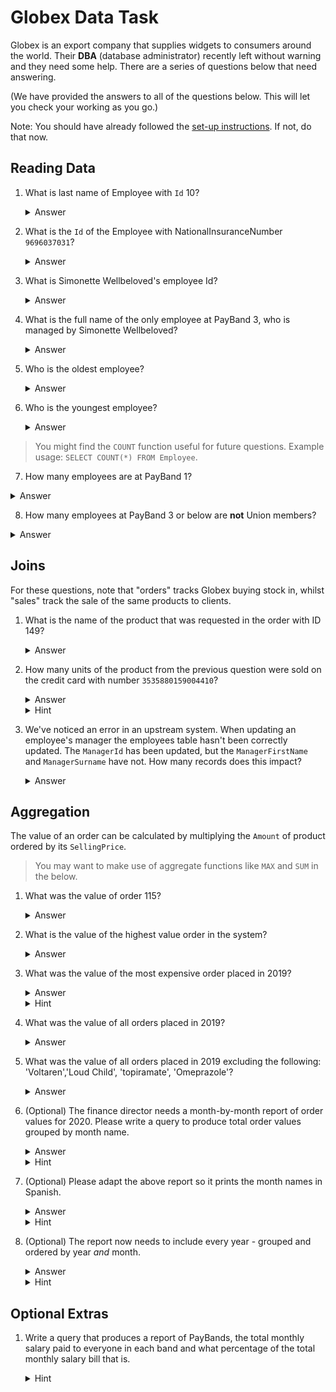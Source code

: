 # Globex Data Task

Globex is an export company that supplies widgets to consumers around the world. Their **DBA** (database administrator) recently left without warning and they need some help. There are a series of questions below that need answering.

(We have provided the answers to all of the questions below. This will let you check your working as you go.)

Note: You should have already followed the [set-up instructions](./Globex-Database/README.md). If not, do that now.

## Reading Data

1.  What is last name of Employee with `Id` 10?
    <details><summary>Answer</summary>Golthorpp</details>

2.  What is the `Id` of the Employee with NationalInsuranceNumber `9696037031`?
    <details><summary>Answer</summary>760</details>

3.  What is Simonette Wellbeloved's employee Id?
    <details><summary>Answer</summary>649</details>

4.  What is the full name of the only employee at PayBand 3, who is managed by Simonette Wellbeloved?
    <details><summary>Answer</summary>Donnajean Pitfield</details>

5.  Who is the oldest employee?
    <details><summary>Answer</summary>Winny Dmtrovic</details>

6.  Who is the youngest employee?
    <details><summary>Answer</summary>Brigham Brookwell</details>

> You might find the `COUNT` function useful for future questions. Example usage: `SELECT COUNT(*) FROM Employee`.

7. How many employees are at PayBand 1?
<details><summary>Answer</summary>153</details>

8. How many employees at PayBand 3 or below are **not** Union members?
<details><summary>Answer</summary>60</details>

## Joins

For these questions, note that "orders" tracks Globex buying stock in, whilst "sales" track the sale of the same products to clients.

1.  What is the name of the product that was requested in the order with ID 149?
    <details><summary>Answer</summary>Flector</details>

2.  How many units of the product from the previous question were sold on the credit card with number `3535880159004410`?
    <details><summary>Answer</summary>7098.00</details>
    <details><summary>Hint</summary>Doesn't look like the card number is on the sale; can you find it elsewhere? Does this placement make sense?</details>

3.  We've noticed an error in an upstream system. When updating an employee's manager the employees table hasn't been correctly updated. The `ManagerId` has been updated, but the `ManagerFirstName` and `ManagerSurname` have not. How many records does this impact?
    <details><summary>Answer</summary>4</details>

## Aggregation

The value of an order can be calculated by multiplying the `Amount` of product ordered by its `SellingPrice`.

> You may want to make use of aggregate functions like `MAX` and `SUM` in the below.

1.  What was the value of order 115?
    <details><summary>Answer</summary>470866.56</details>

2.  What is the value of the highest value order in the system?
    <details><summary>Answer</summary>960151.08</details>

3.  What was the value of the most expensive order placed in 2019?
    <details><summary>Answer</summary>903860.40</details>
    <details><summary>Hint</summary>Try using the `DATE_PART` function.</details>

4.  What was the value of all orders placed in 2019?
    <details><summary>Answer</summary>91770383.17</details>

5.  What was the value of all orders placed in 2019 excluding the following: 'Voltaren','Loud Child', 'topiramate', 'Omeprazole'?
    <details><summary>Answer</summary>84689146.20</details>

6.  (Optional) The finance director needs a month-by-month report of order values for 2020. Please write a query to produce total order values grouped by month name.
    <details>
    <summary>Answer</summary>

    | Month    | Value       |
    | -------- | ----------- |
    |January   | 10021197.33 |
    |February  | 5451368.04  |
    |March     | 8393388.67  |
    |April     | 6455989.74  |
    |May       | 10138281.22 |
    |June      | 8845170.26  |
    |July      | 7174546.57  |
    |August    | 7310235.65  |
    |September | 8305703.18  |
    |October   | 8597017.86  |
    |November  | 8244004.19  |
    |December  | 6152906.05  |
    </details>
    <details><summary>Hint</summary>You'll need the `GROUP BY` statement.</details>

7.  (Optional) Please adapt the above report so it prints the month names in Spanish.
    <details><summary>Answer</summary>

    | Month      | Value       |
    | ---------- | ----------- |
    | enero      | 10021197.33 |
    | febrero    | 5451368.04  |
    | marzo      | 8393388.67  |
    | abril      | 6455989.74  |
    | mayo       | 10138281.22 |
    | junio      | 8845170.26  |
    | julio      | 7174546.57  |
    | agosto     | 7310235.65  |
    | septiembre | 8305703.18  |
    | octubre    | 8597017.86  |
    | noviembre  | 8244004.19  |
    | diciembre  | 6152906.05  |
    </details>
    <details>
    <summary>Hint</summary>
    Postgres takes the language formatting from the system default. You can change that per-session by setting <a href="https://www.postgresql.org/docs/current/runtime-config-client.html#RUNTIME-CONFIG-CLIENT-FORMAT"> lc_time </a> to 'es_ES'.
    
    You can also use <a href ="https://www.postgresql.org/docs/current/functions-formatting.html">to_char()</a> to extract the month. Make sure you add the right prefix for the locale translation to work - see "Table 9.30. Template Pattern Modifiers for Numeric Formatting" on the same page for more details.
    </details>

8.  (Optional) The report now needs to include every year - grouped and ordered by year _and_ month.
    <details><summary>Answer</summary>

    | Year | Month     | Value         |
    |------|-----------|---------------|
    | 2018 | January   | 5656943.14  |
    | 2018 | February  | 10756477.55 |
    | 2018 | March     | 5156643.61  |
    | 2018 | April     | 8158733.57  |
    | 2018 | May       | 6909454.38  |
    | 2018 | June      | 8618200.66  |
    | 2018 | July      | 4973409.32  |
    | 2018 | August    | 7338968.02  |
    | 2018 | September | 9850131.20  |
    | 2018 | October   | 7754044.63  |
    | 2018 | November  | 7204268.44  |
    | 2018 | December  | 9031586.17  |
    | 2019 | January   | 7140463.17  |
    | 2019 | February  | 6127454.68  |
    | 2019 | March     | 8720289.82  |
    | 2019 | April     | 8776308.77  |
    | 2019 | May       | 8059621.26  |
    | 2019 | June      | 8271865.02  |
    | 2019 | July      | 7485176.76  |
    | 2019 | August    | 8554835.59  |
    | 2019 | September | 5162879.62  |
    | 2019 | October   | 8480658.03  |
    | 2019 | November  | 5960023.00  |
    | 2019 | December  | 9030807.45  |
    | 2020 | January   | 10021197.33 |
    | 2020 | February  | 5451368.04  |
    | 2020 | March     | 8393388.67  |
    | 2020 | April     | 6455989.74  |
    | 2020 | May       | 10138281.22 |
    | 2020 | June      | 8845170.26  |
    | 2020 | July      | 7174546.57  |
    | 2020 | August    | 7310235.65  |
    | 2020 | September | 8305703.18  |
    | 2020 | October   | 8597017.86  |
    | 2020 | November  | 8244004.19  |
    | 2020 | December  | 6152906.05  |
    </details>
    <details><summary>Hint</summary>You can pass multiple values to `ORDER BY` and `GROUP BY` commands.</details>

## Optional Extras

1.  Write a query that produces a report of PayBands, the total monthly salary paid to everyone in each band and what percentage of the total monthly salary bill that is.

    <details><summary>Hint</summary>

    You may find it helpful to use a [temporary table](https://www.postgresqltutorial.com/postgresql-tutorial/postgresql-select-into/) or [local variable](https://www.postgresql.org/docs/current/plpgsql-declarations.html).
    
    > Note that in order to use variables, you must use them within a function.

    </details>
